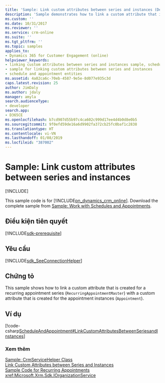 ```yaml
---
title: 'Sample: Link custom attributes between series and instances (Developer Guide for Dynamics 365 for Customer Engagement)| MicrosoftDocs'
description: 'Sample demonstrates how to link a custom attribute that is created for a recurring appointment series (RecurringAppointmentMaster) with a custom attribute that is created for the Appointment instances. '
ms.custom: ''
ms.date: 10/31/2017
ms.reviewer: ''
ms.service: crm-online
ms.suite: ''
ms.tgt_pltfrm: ''
ms.topic: samples
applies_to:
- Dynamics 365 for Customer Engagement (online)
helpviewer_keywords:
- linking custom attributes between series and instances sample, schedule and appointment entities samples
- sample for linking custom attributes between series and instances
- schedule and appointment entities
ms.assetid: 4a82ca6c-70eb-4587-9e5e-8d077e935c3d
caps.latest.revision: 25
author: JimDaly
ms.author: jdaly
manager: amyla
search.audienceType:
- developer
search.app:
- D365CE
ms.openlocfilehash: b7cd907d55b97c4ca602c999d17ee4d4b0d8e0b5
ms.sourcegitcommit: 9f0efd59de16a6d9902fa372cb25fc0baf1c2838
ms.translationtype: HT
ms.contentlocale: vi-VN
ms.lasthandoff: 01/08/2019
ms.locfileid: "387002"
---
```

# <a name="sample-link-custom-attributes-between-series-and-instances"></a>Sample: Link custom attributes between series and instances

[!INCLUDE[](../includes/cc_applies_to_update_9_0_0.md)]

This sample code is for [!INCLUDE[pn_dynamics_crm_online](../includes/pn-dynamics-crm-online.md)]. Download the complete sample from [Sample: Work with Schedules and Appointments](https://code.msdn.microsoft.com/Schedule-and-Appointment-93ed80c0).

## <a name="prerequisites"></a>Điều kiện tiên quyết
[!INCLUDE[sdk-prerequisite](../includes/sdk-prerequisite.md)]
  
## <a name="requirements"></a>Yêu cầu  
[!INCLUDE[sdk_SeeConnectionHelper](../includes/sdk-seeconnectionhelper.md)]
  
## <a name="demonstrates"></a>Chứng tỏ  
 This sample shows how to link a custom attribute that is created for a recurring appointment series (`RecurringAppointmentMaster`) with a custom attribute that is created for the appointment instances (`Appointment`).  
  
## <a name="example"></a>Ví dụ  
 [!code-csharp[ScheduleAndAppointment#LinkCustomAttributesBetweenSeriesandInstances](../snippets/csharp/CRMV8/scheduleandappointment/cs/linkcustomattributesbetweenseriesandinstances.cs#linkcustomattributesbetweenseriesandinstances)]  
  
### <a name="see-also"></a>Xem thêm  
 [Sample: CrmServiceHelper Class](org-service/helper-code-serverconnection-class.md)   
 [Link Custom Attributes between Series and Instances](link-custom-attributes-recurring-master-appointment-entities.md)   
 [Sample Code for Recurring Appointments](sample-code-schedule-appointment-entities.md)   
<xref:Microsoft.Xrm.Sdk.IOrganizationService>

